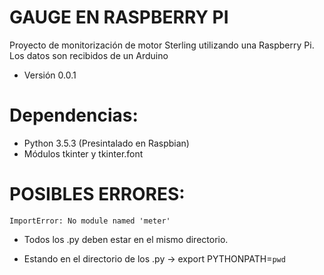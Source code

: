 # GAUGE EN RASPBERRY PI
Proyecto de monitorización de motor Sterling utilizando una Raspberry Pi.
Los datos son recibidos de un Arduino

* Versión 0.0.1

# Dependencias:
* Python 3.5.3 (Presintalado en Raspbian)
* Módulos tkinter y tkinter.font

# POSIBLES ERRORES:
```ImportError: No module named 'meter' ```

* Todos los .py deben estar en el mismo directorio.

* Estando en el directorio de los .py -> export PYTHONPATH=`pwd`

